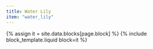 ```yaml
---
title: Water Lily
item: "water_lily"
---
```


{% assign it = site.data.blocks[page.block] %}
{% include block_template.liquid block=it %}

